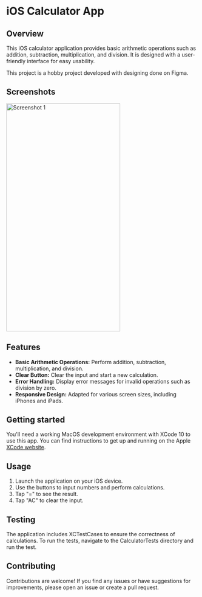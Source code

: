 # iOS Calculator App

## Overview

This iOS calculator application provides basic arithmetic operations such as addition, subtraction, multiplication, and division. It is designed with a user-friendly interface for easy usability. 

This project is a hobby project developed with designing done on Figma.

## Screenshots

<img src="screenshots/screenshot1.png" alt="Screenshot 1" width="300" height="600">

## Features

- **Basic Arithmetic Operations:** Perform addition, subtraction, multiplication, and division.
- **Clear Button:** Clear the input and start a new calculation.
- **Error Handling:** Display error messages for invalid operations such as division by zero.
- **Responsive Design:** Adapted for various screen sizes, including iPhones and iPads.

## Getting started

You'll need a working MacOS development environment with XCode 10 to use this app. You can find instructions to get up and running on the Apple [XCode website](https://developer.apple.com/xcode/).

## Usage

1. Launch the application on your iOS device.
2. Use the buttons to input numbers and perform calculations.
3. Tap "=" to see the result.
4. Tap "AC" to clear the input.

## Testing

The application includes XCTestCases to ensure the correctness of calculations. To run the tests, navigate to the CalculatorTests directory and run the test.

## Contributing

Contributions are welcome! If you find any issues or have suggestions for improvements, please open an issue or create a pull request.
